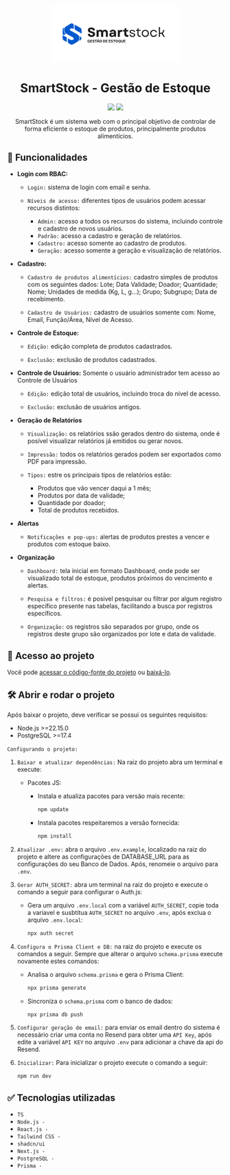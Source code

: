 <p align="center">
    <img width="300" src="./public/assets/images/logos/smartstock-logo-4.png" alt="Logo BookWise"/>
</p>

<h1 align="center">
    SmartStock - Gestão de Estoque
</h1>

<p align="center">
    <!-- <img src="https://img.shields.io/badge/Status-Conclu%C3%ADdo-brightgreen?style=for-the-badge"/> -->
    <img src="https://img.shields.io/badge/Status-Em%20Desenvolvimento-orange?style=for-the-badge"/>
    <img src="https://img.shields.io/github/license/GabrielSchiavo/smartstock?color=blue&style=for-the-badge"/>
</p>

<p align="center">
    SmartStock é um sistema web com o principal objetivo de controlar de forma eficiente o estoque de produtos, principalmente produtos alimentícios.
</p>

## :hammer: Funcionalidades
- **Login com RBAC:**
  - `Login:` sistema de login com email e senha. 
  
  - `Níveis de acesso:` diferentes tipos de usuários podem acessar recursos distintos:
    - `Admin:` acesso a todos os recursos do sistema, incluindo controle e cadastro de novos usuários.
    - `Padrão:` acesso a cadastro e geração de relatórios.
    - `Cadastro:` acesso somente ao cadastro de produtos.
    - `Geração:` acesso somente a geração e visualização de relatórios.

- **Cadastro:**
  - `Cadastro de produtos alimentícios:` cadastro simples de produtos com os seguintes dados: Lote; Data Validade; Doador; Quantidade; Nome; Unidades de medida (Kg, L, g...); Grupo; Subgrupo; Data de recebimento.
  
  - `Cadastro de Usuários:` cadastro de usuários somente com: Nome, Email, Função/Área, Nível de Acesso.
  
- **Controle de Estoque:**
  - `Edição:` edição completa de produtos cadastrados.
  
  - `Exclusão:` exclusão de produtos cadastrados.

- **Controle de Usuários:**
    Somente o usuário administrador tem acesso ao Controle de Usuários

  - `Edição:` edição total de usuários, incluindo troca do nível de acesso.
  
  - `Exclusão:` exclusão de usuários antigos.
  
- **Geração de Relatórios**
  - `Visualização:` os relatórios ssão gerados dentro do sistema, onde é posível visualizar relatórios já emitidos ou gerar novos.
  
  - `Impressão:` todos os relatórios gerados podem ser exportados como PDF para impressão.
  
  - `Tipos:` estre os principais tipos de relatórios estão:
    - Produtos que vão vencer daqui a 1 mês;
    - Produtos por data de validade;
    - Quantidade por doador;
    - Total de produtos recebidos.

- **Alertas**
  - `Notificações e pop-ups:` alertas de produtos prestes a vencer e produtos com estoque baixo.

- **Organização**
   - `Dashboard:` tela inicial em formato Dashboard, onde pode ser visualizado total de estoque, produtos próximos do vencimento e alertas.

   - `Pesquisa e filtros:` é posivel pesquisar ou filtrar por algum registro específico presente nas tabelas, facilitando a busca por registros específicos.
  
   - `Organização:` os registros são separados por grupo, onde os registros deste grupo são organizados por lote e data de validade.
  

<!-- ## :film_strip: Galeria
<p align="center">
  <img width="1000" src="./resources/assets/images/screenshots/" alt="Screenshot Dashboard"/>
  <img width="1000" src="./resources/assets/images/screenshots/" alt="Screenshot Cadastro de Livros"/>
  <img width="1000" src="./resources/assets/images/screenshots/" alt="Screenshot Acervo"/>
  <img width="250" src="./resources/assets/images/screenshots/" alt="Screenshot Dashboard Mobile"/>
</p> -->

## :file_folder: Acesso ao projeto
Você pode [acessar o código-fonte do projeto](https://github.com/GabrielSchiavo/smartstock) ou [baixá-lo](https://github.com/GabrielSchiavo/smartstock/archive/refs/heads/main.zip).

## 	:hammer_and_wrench: Abrir e rodar o projeto
Após baixar o projeto, deve verificar se possui os seguintes requisitos:

* Node.js >=22.15.0
* PostgreSQL >=17.4

`Configurando o projeto:`

1. `Baixar e atualizar dependências:` Na raiz do projeto abra um terminal e execute:
   
    - Pacotes JS:
      - Instala e atualiza pacotes para versão mais recente:
  
          ```bash
          npm update
          ```

      - Instala pacotes respeitaremos a versão fornecida:
  
          ```bash
          npm install
          ```

2. `Atualizar .env:` abra o arquivo `.env.example`, localizado na raiz do projeto e altere as configurações de DATABASE_URL para as configurações do seu Banco de Dados. Após, renomeie o arquivo para `.env`.

3. `Gerar AUTH_SECRET:` abra um terminal na raiz do projeto e execute o comando a seguir para configurar o Auth.js:
   
   - Gera um arquivo `.env.local` com a variável `AUTH_SECRET`, copie toda a variavel e susbtitua `AUTH_SECRET` no arquivo `.env`, após exclua o arquivo `.env.local`:
  
        ```bash
        npx auth secret
        ```

4. `Configura o Prisma Client e DB:` na raiz do projeto e execute os comandos a seguir. Sempre que alterar o arquivo `schema.prisma` execute novamente estes comandos:

   - Analisa o arquivo `schema.prisma` e gera o Prisma Client:
  
        ```bash
        npx prisma generate
        ```

   - Sincroniza o `schema.prisma` com o banco de dados:
  
        ```bash
        npx prisma db push
        ```

5. `Configurar geração de email:` para enviar os email dentro do sistema é necessário criar uma conta no Resend para obter uma `API Key`, após edite a variável `API KEY` no arquivo `.env` para adicionar a chave da api do Resend.

6. `Inicializar:` Para inicializar o projeto execute o comando a seguir:
    ```bash
    npm run dev
    ```

## :white_check_mark: Tecnologias utilizadas
* `TS`
* `Node.js - `
* `React.js - `
* `Tailwind CSS - `
* `shadcn/ui`
* `Next.js - `
* `PostgreSQL - `
* `Prisma -`
